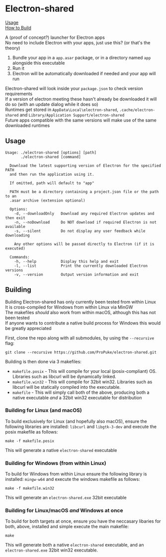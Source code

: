 # Electron-shared

[Usage](#usage)  
[How to Build](#building)

A (proof of concept?) launcher for Electron apps  
No need to include Electron with your apps, just use this? (or that's the theory)

1) Bundle your app in a `app.asar` package, or in a directory named `app` alongside this executable
2) Run it
3) Electron will be automatically downloaded if needed and your app will run

Electron-shared will look inside your `package.json` to check version requirements  
If a version of electron meeting these hasn't already be downloaded it will do so (with an update dialog while it does so)  
Runtimes get stored in `AppData\Local\electron-shared`, `.cache/electron-shared` and `Library/Application Support/electron-shared`  
Future apps compatible with the same versions will make use of the same downloaded runtimes

## Usage

```
Usage: ./electron-shared [options] [path]
       ./electron-shared [command]

  Download the latest supporting version of Electron for the specified PATH
  and then run the application using it.

  If omitted, path will default to "app"

  PATH must be a directory containing a project.json file or the path to an
  .asar archive (extension optional)

  Options:
    -d, --downloadOnly   Download any required Electron updates and then exit
    -n, --noDownload     Do NOT download if required Electron is not available
    -s, --silent         Do not display any user feedback while downloading

    Any other options will be passed directly to Electron (if it is executed)

  Commands:
    -h, --help           Display this help and exit
    -l, --list           Print the currently downloaded Electron versions
    -v, --version        Output version information and exit
```

## Building

Building Electron-shared has only currently been tested from within Linux  
It is cross-compiled for Windows from within Linux via MinGW  
The makefiles *should* also work from within macOS, although this has not been tested  
If anyone wants to contribute a native build process for Windows this would be greatly appreciated

First, clone the repo along with all submodules, by using the `--recursive` flag:
```
git clone --recursive https://github.com/ProPuke/electron-shared.git
```

Building is then done via 3 makefiles:
* `makefile.posix` - This will compile for your local (posix-compliant) OS. Libraries such as libcurl will be dynamically linked.
* `makefile.win32` - This will compile for 32bit win32. Libraries such as libcurl will be statically compiled into the executable.
* `makefile` - This will simply call both of the above, producing both a native executable *and* a 32bit win32 executable for distribution

### Building for Linux (and macOS)

To build exclusively for Linux (and hopefully also macOS), ensure the following libraries are installed: `libcurl` and `libgtk-3-dev` and execute the posix makefile as follows:

```
make -f makefile.posix
```

This will generate a native `electron-shared` executable

### Building for Windows (from within Linux)

To build for Windows from within Linux ensure the following library is installed: `mingw-w64` and execute the windows makefile as follows:

```
make -f makefile.win32
```

This will generate an `electron-shared.exe` 32bit executable

### Building for Linux/macOS *and* Windows at once

To build for both targets at once, ensure you have the neccasary libaries for both, above, installed and simple execute the main makefile:

```
make
```

This will generate both a native `electron-shared` executable, and an `electron-shared.exe` 32bit win32 executable.
